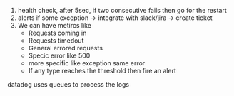 1. health check, after 5sec, if two consecutive fails then go for the restart
2. alerts if some exception -> integrate with slack/jira -> create ticket 
3. We can have metircs like
    * Requests coming in 
    * Requests timedout
    * General errored requests
    * Specic error like 500
    * more specific like exception same error
    * If any type reaches the threshold then fire an alert


datadog uses queues to process the logs
